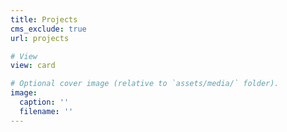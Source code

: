 ```yaml
---
title: Projects
cms_exclude: true
url: projects

# View
view: card

# Optional cover image (relative to `assets/media/` folder).
image:
  caption: ''
  filename: ''
---
```

